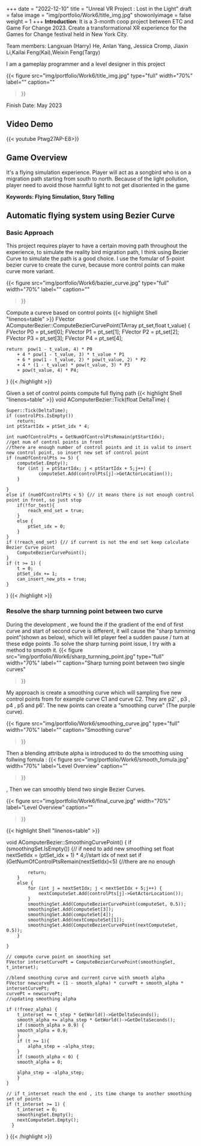 +++
date = "2022-12-10"
title = "Unreal VR Project : Lost in the Light"
draft = false
image = "img/portfolio/Work6/title_img.jpg"
showonlyimage = false
weight = 1
+++
**Introduction**: It is a 3-month coop project between ETC and Game For Change 2023. Create a transformational XR experience for the Games for Change festival held in New York City.

Team members:
Langxuan (Harry) He, Anlan Yang, Jessica Cromp, Jiaxin Li,Kailai Feng(Kai),Weixin Feng(Targy)

I am a gameplay programmer and a level designer in this project

<!--more-->

{{< figure
  src="img/portfolio/Work6/title_img.jpg"
  type="full"
  width="70%"
  label=""
  caption="" 

>}}

Finish Date: May 2023
## Video Demo
{{< youtube Ptwg27AP-E8>}}
## Game Overview
It's a flying simulation experience. Player will act as a songbird who is on a migration path starting from south to north. Because of the light pollution, player need to avoid those harmful light to not get disoriented in the game

**Keywords: Flying Simulation, Story Telling**

## Automatic flying system using Bezier Curve

 ### Basic Approach

 This project requires player to have a certain moving path throughout the experience, to simulate the reality bird migration path, I think using Bezier Curve to simulate the path is a good choice. I use the fomular of 5-point bezier curve to create the curve, because more control points can make curve more variant.

 {{< figure
  src="img/portfolio/Work6/bazier_curve.jpg"
  type="full"
  width="70%"
  label=""
  caption="" 

>}}


Compute a cureve based on control points
{{< highlight Shell "linenos=table" >}}
FVector AComputerBezier::ComputeBezierCurvePoint(TArray<FVector> pt_set,float t_value) {
	FVector P0 = pt_set[0];
	FVector P1 = pt_set[1];
	FVector P2 = pt_set[2];
	FVector P3 = pt_set[3];
	FVector P4 = pt_set[4];

	return  pow(1 - t_value, 4) * P0 
		+ 4 * pow(1 - t_value, 3) * t_value * P1 
		+ 6 * pow(1 - t_value, 2) * pow(t_value, 2) * P2 
		+ 4 * (1 - t_value) * pow(t_value, 3) * P3 
		+ pow(t_value, 4) * P4;
}
{{< /highlight >}}


Given a set of control points compute full flying path
{{< highlight Shell "linenos=table" >}}
void AComputerBezier::Tick(float DeltaTime)
{

	Super::Tick(DeltaTime);
	if (controlPts.IsEmpty())
		return;
	int ptStartIdx = ptSet_idx * 4;

	int numOfControlPts = GetNumOfControlPtsRemain(ptStartIdx);
	//get num of control points in front
	//there are enough number of control points and it is valid to insert new control point, so insert new set of control point
	if (numOfControlPts >= 5) {
		computeSet.Empty();
		for (int j = ptStartIdx; j < ptStartIdx + 5;j++) {
				computeSet.Add(controlPts[j]->GetActorLocation());
		}
		
	}
	else if (numOfControlPts < 5) {// it means there is not enough control point in front, so just stop 
		if(!for_test){
			reach_end_set = true;
		}
		else {
			ptSet_idx = 0;
		}
	}
	if (!reach_end_set) {// if current is not the end set keep calculate Bezier Curve point
		ComputeBezierCurvePoint();
	}
	if (t >= 1) {
		t = 0;
		ptSet_idx += 1;
		can_insert_new_pts = true;
	}
}
{{< /highlight >}}

### Resolve the sharp turnning point between two curve

 During the development , we found the if the gradient of the end of first curve and start of second curve is different, it will cause the "sharp turnning point"(shown as below), which will let player feel a sudden pause / turn at these edge points .To solve the sharp turning point issue, I try with a method to smooth it.
 {{< figure
  src="img/portfolio/Work6/sharp_turnning_point.jpg"
  type="full"
  width="70%"
  label=""
  caption="Sharp turning point between two single curves" 
>}}

 My approach is create a smoothing curve which will sampling five new control points from for example curve C1 and curve C2. They are p2' , p3 , p4 , p5 and p6'. The new points can create a "smoothing curve" (The purple curve).

  {{< figure
  src="img/portfolio/Work6/smoothing_curve.jpg"
  type="full"
  width="70%"
  label=""
  caption="Smoothing curve" 
>}}

  Then a blending attribute alpha is introduced to do the smoothing using follwing fomula :
  {{< figure
  src="img/portfolio/Work6/smooth_fomula.jpg"
  width="70%"
  label="Level Overview"
  caption="" 
 >}} 
 
 , Then we can smoothly blend two single Bezier Curves.

 {{< figure
  src="img/portfolio/Work6/final_curve.jpg"
  width="70%"
  label="Level Overview"
  caption="" 
 >}} 

 {{< highlight Shell "linenos=table" >}}

void AComputerBezier::SmoothingCurvePoint() {
	if (smoothingSet.IsEmpty()) {// if need to add new smoothing set
		float nextSetIdx = (ptSet_idx + 1) * 4;//start idx of next set
		if (GetNumOfControlPtsRemain(nextSetIdx)<5) {//there are no enough

			return;
		}
		else {
			for (int j = nextSetIdx; j < nextSetIdx + 5;j++) {
				nextComputeSet.Add(controlPts[j]->GetActorLocation());
			}
			smoothingSet.Add(ComputeBezierCurvePoint(computeSet, 0.5));
			smoothingSet.Add(computeSet[3]);
			smoothingSet.Add(computeSet[4]);
			smoothingSet.Add(nextComputeSet[1]);
			smoothingSet.Add(ComputeBezierCurvePoint(nextComputeSet, 0.5));
		}
		
	}

	// compute curve point on smoothing set
	FVector intersetCurvePt = ComputeBezierCurvePoint(smoothingSet, t_interset);
	
	//blend smoothing curve and current curve with smooth alpha
	FVector newcurvePt = (1 - smooth_alpha) * curvePt + smooth_alpha * intersetCurvePt;
	curvePt = newcurvePt;
	//updating smoothing alpha
	
	if (!freez_alpha) {
		t_interset += t_step * GetWorld()->GetDeltaSeconds();
		smooth_alpha += alpha_step * GetWorld()->GetDeltaSeconds();
		if (smooth_alpha > 0.9) {
		smooth_alpha = 0.9;
		}
		if (t >= 1){
			alpha_step = -alpha_step;
		}
		if (smooth_alpha < 0) {
		smooth_alpha = 0;

		alpha_step = -alpha_step;
		}
	}
	
	// if t_interset reach the end , its time change to another smoothing set of points
	if (t_interset >= 1) {
		t_interset = 0;
		smoothingSet.Empty();
		nextComputeSet.Empty();
	  }
  }
{{< /highlight >}}